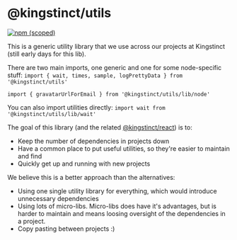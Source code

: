 # @kingstinct/utils

[![npm (scoped)](https://img.shields.io/npm/v/@kingstinct/utils?style=for-the-badge)](https://www.npmjs.com/package/@kingstinct/utils)

This is a generic utility library that we use across our projects at Kingstinct (still early days for this lib).

There are two main imports, one generic and one for some node-specific stuff:
`import { wait, times, sample, logPrettyData } from '@kingstinct/utils'`

`import { gravatarUrlForEmail } from '@kingstinct/utils/lib/node'`

You can also import utilities directly:
`import wait from '@kingstinct/utils/lib/wait'`

The goal of this library (and the related [@kingstinct/react](https://github.com/Kingstinct/react)) is to:
- Keep the number of dependencies in projects down
- Have a common place to put useful utilities, so they're easier to maintain and find
- Quickly get up and running with new projects

We believe this is a better approach than the alternatives:
- Using one single utility library for everything, which would introduce unnecessary dependencies
- Using lots of micro-libs. Micro-libs does have it's advantages, but is harder to maintain and means loosing oversight of the dependencies in a project.
- Copy pasting between projects :)
